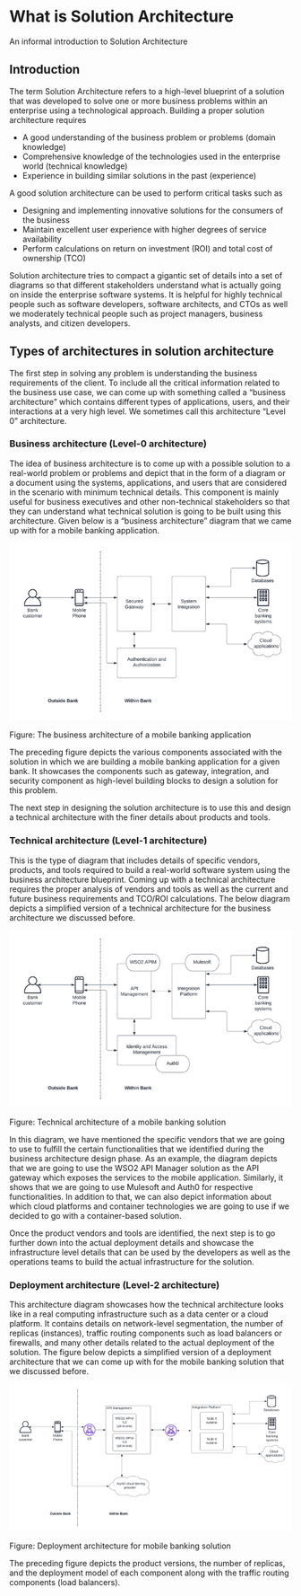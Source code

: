 # What is Solution Architecture

An informal introduction to Solution Architecture

## Introduction

The term Solution Architecture refers to a high-level blueprint of a solution that was developed to solve one or more business problems within an enterprise using a technological approach. Building a proper solution architecture requires

- A good understanding of the business problem or problems (domain knowledge)
- Comprehensive knowledge of the technologies used in the enterprise world (technical knowledge)
- Experience in building similar solutions in the past (experience)

A good solution architecture can be used to perform critical tasks such as

- Designing and implementing innovative solutions for the consumers of the business
- Maintain excellent user experience with higher degrees of service availability
- Perform calculations on return on investment (ROI) and total cost of ownership (TCO)

Solution architecture tries to compact a gigantic set of details into a set of diagrams so that different stakeholders understand what is actually going on inside the enterprise software systems. It is helpful for highly technical people such as software developers, software architects, and CTOs as well we moderately technical people such as project managers, business analysts, and citizen developers.

## Types of architectures in solution architecture

The first step in solving any problem is understanding the business requirements of the client. To include all the critical information related to the business use case, we can come up with something called a “business architecture” which contains different types of applications, users, and their interactions at a very high level. We sometimes call this architecture “Level 0” architecture.

### Business architecture (Level-0 architecture)

The idea of business architecture is to come up with a possible solution to a real-world problem or problems and depict that in the form of a diagram or a document using the systems, applications, and users that are considered in the scenario with minimum technical details. This component is mainly useful for business executives and other non-technical stakeholders so that they can understand what technical solution is going to be built using this architecture. Given below is a “business architecture” diagram that we came up with for a mobile banking application.

![Alt text](image-7.png)

Figure: The business architecture of a mobile banking application

The preceding figure depicts the various components associated with the solution in which we are building a mobile banking application for a given bank. It showcases the components such as gateway, integration, and security component as high-level building blocks to design a solution for this problem.

The next step in designing the solution architecture is to use this and design a technical architecture with the finer details about products and tools.

### Technical architecture (Level-1 architecture)

This is the type of diagram that includes details of specific vendors, products, and tools required to build a real-world software system using the business architecture blueprint. Coming up with a technical architecture requires the proper analysis of vendors and tools as well as the current and future business requirements and TCO/ROI calculations. The below diagram depicts a simplified version of a technical architecture for the business architecture we discussed before.

![Alt text](image-6.png)

Figure: Technical architecture of a mobile banking solution

In this diagram, we have mentioned the specific vendors that we are going to use to fulfill the certain functionalities that we identified during the business architecture design phase. As an example, the diagram depicts that we are going to use the WSO2 API Manager solution as the API gateway which exposes the services to the mobile application. Similarly, it shows that we are going to use Mulesoft and Auth0 for respective functionalities. In addition to that, we can also depict information about which cloud platforms and container technologies we are going to use if we decided to go with a container-based solution.

Once the product vendors and tools are identified, the next step is to go further down into the actual deployment details and showcase the infrastructure level details that can be used by the developers as well as the operations teams to build the actual infrastructure for the solution.

### Deployment architecture (Level-2 architecture)

This architecture diagram showcases how the technical architecture looks like in a real computing infrastructure such as a data center or a cloud platform. It contains details on network-level segmentation, the number of replicas (instances), traffic routing components such as load balancers or firewalls, and many other details related to the actual deployment of the solution. The figure below depicts a simplified version of a deployment architecture that we can come up with for the mobile banking solution that we discussed before.

![Alt text](image-5.png)

Figure: Deployment architecture for mobile banking solution

The preceding figure depicts the product versions, the number of replicas, and the deployment model of each component along with the traffic routing components (load balancers).